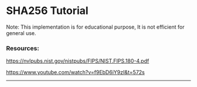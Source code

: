# SHA256 Tutorial

Note: This implementation is for educational purpose, It is not efficient for general use.

### Resources:

https://nvlpubs.nist.gov/nistpubs/FIPS/NIST.FIPS.180-4.pdf

https://www.youtube.com/watch?v=f9EbD6iY9zI&t=572s

<hr />
